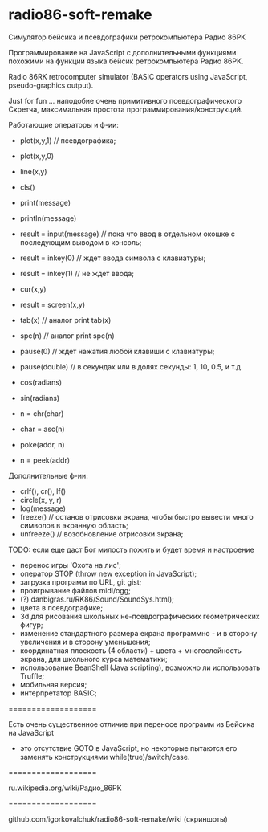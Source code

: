 ﻿radio86-soft-remake
===================

Симулятор бейсика и псевдографики ретрокомпьютера Радио 86РК

Программирование на JavaScript c дополнительными функциями похожими на функции языка бейсик ретрокомпьютера Радио 86РК.

Radio 86RK retrocomputer simulator (BASIC operators using JavaScript, pseudo-graphics output).

Just for fun ... наподобие очень примитивного псевдографического Скретча, максимальная простота программирования/конструкций.

Работающие операторы и ф-ии: 

* plot(x,y,1) // псевдографика;
* plot(x,y,0)
* line(x,y)

* cls()

* print(message)
* println(message)

* result = input(message) // пока что ввод в отдельном окошке с последующим выводом в консоль;

* result = inkey(0) // ждет ввода символа с клавиатуры;
* result = inkey(1) // не ждет ввода;

* cur(x,y)
* result = screen(x,y)
* tab(x) // аналог print tab(x)
* spc(n) // аналог print spc(n)

* pause(0) // ждет нажатия любой клавиши с клавиатуры;
* pause(double) // в секундах или в долях секунды: 1, 10, 0.5, и т.д.

* cos(radians)
* sin(radians)

* n = chr(char)
* char = asc(n)

* poke(addr, n)
* n = peek(addr)

Дополнительные ф-ии:

* crlf(), cr(), lf()
* circle(x, y, r)
* log(message)
* freeze() // останов отрисовки экрана, чтобы быстро вывести много символов в экранную область;
* unfreeze() // возобновление отрисовки экрана;

TODO: если еще даст Бог милость пожить и будет время и настроение

* перенос игры 'Охота на лис';
* оператор STOP (throw new exception in JavaScript);
* загрузка программ по URL, git gist;
* проигрывание файлов midi/ogg;
* (?) danbigras.ru/RK86/Sound/SoundSys.html);
* цвета в псевдографике;
* 3d для рисования школьных не-псевдографических геометрических фигур;
* изменение стандартного размера екрана программно - и в сторону увеличения и в сторону уменьшения;
* координатная плоскость (4 области) + цвета + многослойность экрана, для школьного курса математики;
* использование BeanShell (Java scripting), возможно ли использовать Truffle;
* мобильная версия;
* интерпретатор BASIC;

===================

Есть очень существенное отличие при переносе программ из Бейсика на JavaScript 
- это отсутствие GOTO в JavaScript, но некоторые пытаются его заменять конструкциями while(true)/switch/case.

===================

ru.wikipedia.org/wiki/Радио_86РК

===================

github.com/igorkovalchuk/radio86-soft-remake/wiki (скриншоты)
